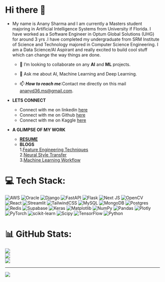 # Hi there 👋
* My name is Anany Sharma and I am currently a Masters student majoring in Artificial Intelligence Systems from University if Florida. I have worked as a Software Engineer in Optum Global Solutions (UHG) for around 3 yrs .I have completed my undergraduate from SRM Institute of Science and Technology majored in Computer Science Engineering. I am a Data Science/AI Aspirant and really excited to build cool stuff which can change the way things are done.

    - 👯 I’m looking to collaborate on any **AI** and **ML** projects.

    - 💬 Ask me about AI, Machine Learning and Deep Learning.

    - 📫 ***How to reach me***:Contact me directly on this mail [ananyd36.ms@gmail.com](mailto:ananyd36.ms@gmail.com).

 * **LETS CONNECT**<br>
     * Connect with me on linkedin [here](https://www.linkedin.com/in/ananyd36/)
     * Connect with me on Github [here](https://github.com/ananyd36)
     * Connect with me on Kaggle [here](https://www.kaggle.com/ananysharma)
 * **A GLIMPSE OF MY WORK**<br>
     * [**RESUME**](https://docs.google.com/document/d/1OhWPz2pyNuiOWAB0_bmAzajmoqj6Sw3FEaW3xdjZkQs/edit?usp=sharing)
     * **BLOGS**<br>
        1.[Feature Engineering Techniques](https://www.analyticsvidhya.com/blog/2020/10/introduction-and-implementation-to-neural-style-transfer-deep-learning/)<br>
        2.[Neural Style Transfer](https://www.analyticsvidhya.com/blog/2020/10/introduction-and-implementation-to-neural-style-transfer-deep-learning/)<br>
        3.[Machine Learning Workflow](https://medium.com/@ananyd36/workflow-of-a-machine-learning-model-253147fa74a3)

# 💻 Tech Stack:
![AWS](https://img.shields.io/badge/AWS-%23FF9900.svg?style=for-the-badge&logo=amazon-aws&logoColor=white) ![Oracle](https://img.shields.io/badge/Oracle-F80000?style=for-the-badge&logo=oracle&logoColor=white) ![Django](https://img.shields.io/badge/django-%23092E20.svg?style=for-the-badge&logo=django&logoColor=white) ![FastAPI](https://img.shields.io/badge/FastAPI-005571?style=for-the-badge&logo=fastapi) ![Flask](https://img.shields.io/badge/flask-%23000.svg?style=for-the-badge&logo=flask&logoColor=white) ![Next JS](https://img.shields.io/badge/Next-black?style=for-the-badge&logo=next.js&logoColor=white) ![OpenCV](https://img.shields.io/badge/opencv-%23white.svg?style=for-the-badge&logo=opencv&logoColor=white) ![React](https://img.shields.io/badge/react-%2320232a.svg?style=for-the-badge&logo=react&logoColor=%2361DAFB) ![Streamlit](https://img.shields.io/badge/Streamlit-%23FE4B4B.svg?style=for-the-badge&logo=streamlit&logoColor=white) ![TailwindCSS](https://img.shields.io/badge/tailwindcss-%2338B2AC.svg?style=for-the-badge&logo=tailwind-css&logoColor=white) ![MySQL](https://img.shields.io/badge/mysql-4479A1.svg?style=for-the-badge&logo=mysql&logoColor=white) ![MongoDB](https://img.shields.io/badge/MongoDB-%234ea94b.svg?style=for-the-badge&logo=mongodb&logoColor=white) ![Postgres](https://img.shields.io/badge/postgres-%23316192.svg?style=for-the-badge&logo=postgresql&logoColor=white) ![Redis](https://img.shields.io/badge/redis-%23DD0031.svg?style=for-the-badge&logo=redis&logoColor=white) ![Supabase](https://img.shields.io/badge/Supabase-3ECF8E?style=for-the-badge&logo=supabase&logoColor=white) ![Keras](https://img.shields.io/badge/Keras-%23D00000.svg?style=for-the-badge&logo=Keras&logoColor=white) ![Matplotlib](https://img.shields.io/badge/Matplotlib-%23ffffff.svg?style=for-the-badge&logo=Matplotlib&logoColor=black) ![NumPy](https://img.shields.io/badge/numpy-%23013243.svg?style=for-the-badge&logo=numpy&logoColor=white) ![Pandas](https://img.shields.io/badge/pandas-%23150458.svg?style=for-the-badge&logo=pandas&logoColor=white) ![Plotly](https://img.shields.io/badge/Plotly-%233F4F75.svg?style=for-the-badge&logo=plotly&logoColor=white) ![PyTorch](https://img.shields.io/badge/PyTorch-%23EE4C2C.svg?style=for-the-badge&logo=PyTorch&logoColor=white) ![scikit-learn](https://img.shields.io/badge/scikit--learn-%23F7931E.svg?style=for-the-badge&logo=scikit-learn&logoColor=white) ![Scipy](https://img.shields.io/badge/SciPy-%230C55A5.svg?style=for-the-badge&logo=scipy&logoColor=%white) ![TensorFlow](https://img.shields.io/badge/TensorFlow-%23FF6F00.svg?style=for-the-badge&logo=TensorFlow&logoColor=white) ![Python](https://img.shields.io/badge/python-3670A0?style=for-the-badge&logo=python&logoColor=ffdd54)
# 📊 GitHub Stats:
![](https://github-readme-stats.vercel.app/api?username=ananyd36&theme=dark&hide_border=false&include_all_commits=true&count_private=true)<br/>
![](https://nirzak-streak-stats.vercel.app/?user=ananyd36&theme=dark&hide_border=false)<br/>
![](https://github-readme-stats.vercel.app/api/top-langs/?username=ananyd36&theme=dark&hide_border=false&include_all_commits=true&count_private=true&layout=compact)

---
[![](https://visitcount.itsvg.in/api?id=ananyd36&icon=0&color=0)](https://visitcount.itsvg.in)

<!-- Proudly created with GPRM ( https://gprm.itsvg.in ) -->

